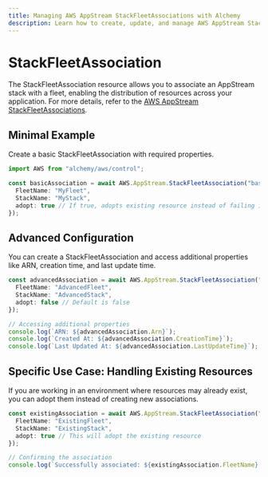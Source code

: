 ```yaml
---
title: Managing AWS AppStream StackFleetAssociations with Alchemy
description: Learn how to create, update, and manage AWS AppStream StackFleetAssociations using Alchemy Cloud Control.
---
```


# StackFleetAssociation

The StackFleetAssociation resource allows you to associate an AppStream stack with a fleet, enabling the distribution of resources across your application. For more details, refer to the [AWS AppStream StackFleetAssociations](https://docs.aws.amazon.com/appstream/latest/userguide/).

## Minimal Example

Create a basic StackFleetAssociation with required properties.

```ts
import AWS from "alchemy/aws/control";

const basicAssociation = await AWS.AppStream.StackFleetAssociation("basic-association", {
  FleetName: "MyFleet",
  StackName: "MyStack",
  adopt: true // If true, adopts existing resource instead of failing if it already exists
});
```

## Advanced Configuration

You can create a StackFleetAssociation and access additional properties like ARN, creation time, and last update time.

```ts
const advancedAssociation = await AWS.AppStream.StackFleetAssociation("advanced-association", {
  FleetName: "AdvancedFleet",
  StackName: "AdvancedStack",
  adopt: false // Default is false
});

// Accessing additional properties
console.log(`ARN: ${advancedAssociation.Arn}`);
console.log(`Created At: ${advancedAssociation.CreationTime}`);
console.log(`Last Updated At: ${advancedAssociation.LastUpdateTime}`);
```

## Specific Use Case: Handling Existing Resources

If you are working in an environment where resources may already exist, you can adopt them instead of creating new associations.

```ts
const existingAssociation = await AWS.AppStream.StackFleetAssociation("existing-association", {
  FleetName: "ExistingFleet",
  StackName: "ExistingStack",
  adopt: true // This will adopt the existing resource
});

// Confirming the association
console.log(`Successfully associated: ${existingAssociation.FleetName} with ${existingAssociation.StackName}`);
```